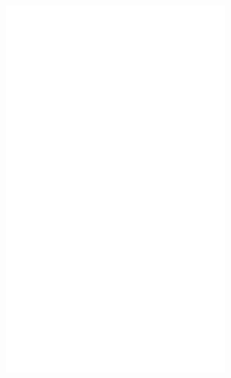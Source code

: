<p align="center">
	<img src="https://github.com/alazymeme/alazymeme/blob/master/github-metrics.svg" alt="Metrics">
</p>
